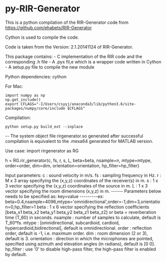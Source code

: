 # py-RIR-Generator
This is a python compilation of the RIR-Generator code from https://github.com/ehabets/RIR-Generator


Cython is used to compile the code.

Code is taken from the Version: 2.1.20141124 of RIR-Generator.

This package contains:
	- C implementation of the RIR code and the corresponding .h file
	- A .pyx fil,e which is a wrapper code written in Cython 
	- A setup.py file to compile the new module


Python dependencies: cython

For Mac:

	import numpy as np
	np.get_include()
	export CFLAGS="-I/Users/csyyj/anaconda3/lib/python3.6/site-packages/numpy/core/include $CFLAGS"

Compilation:

	python setup.py build_ext --inplace

-- The system object file rirgenerator.so generated after successful compilation is equivalent to the .mexa64 generated for MATLAB version. 

Use case:
import rirgenerator as RG

h = RG.rir_generator(c, fs, r, s, L, beta=beta, nsample=n, mtype=mtype, order=order, dim=dim, orientation=orientation, hp_filter=hp_filter)

Input parameters:
	c           : sound velocity in m/s.
	fs          : sampling frequency in Hz.
	r           : M x 3 array specifying the (x,y,z) coordinates of the receiver(s) in m.
	s           : 1 x 3 vector specifying the (x,y,z) coordinates of the source in m.
	L           : 1 x 3 vector specifying the room dimensions (x,y,z) in m.
------ Parameters below needs to be specified as: key=value 
---------ex: beta=0.4,nsample=4096,mtype='omnidirectional',order=-1,dim=3,orientation=0,hp_filter=1
	beta        : 1 x 6 vector specifying the reflection coefficients
					[beta_x1 beta_x2 beta_y1 beta_y2 beta_z1 beta_z2] or
					beta = reverberation time (T_60) in seconds.
	nsample     : number of samples to calculate, default is T_60*fs.
	mtype       : [omnidirectional, subcardioid, cardioid, hypercardioid,bidirectional], default is omnidirectional.
	order       : reflection order, default is -1, i.e. maximum order.
	dim         : room dimension (2 or 3), default is 3.
	orientation : direction in which the microphones are pointed, specified using 
					azimuth and elevation angles (in radians), default is [0 0].
	hp_filter   : use '0' to disable high-pass filter, the high-pass filter is enabled by default.
